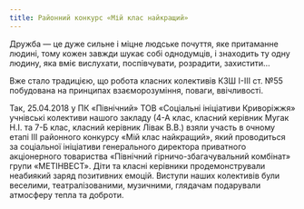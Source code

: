 ```yaml
---
title: Районний конкурс «Мій клас найкращий»
---
```


Дружба — це дуже сильне і міцне людське почуття, яке притаманне людині, тому кожен завжди шукає собі однодумців, і знаходить ту одну людину, яка вміє вислухати, поспівчувати, розрадити, захистити…

Вже стало традицією, що робота класних колективів КЗШ І-ІІІ ст. №55 побудована на принципах взаєморозуміння, поваги, ввічливості.

Так, 25.04.2018 у ПК «Північний» ТОВ «Соціальні ініціативи Криворіжжя» учнівські колективи нашого закладу (4-А клас, класний керівник Мугак Н.І. та 7-Б клас, класний керівник Лівак В.В.) взяли участь в очному етапі ІІІ районного конкурсу «Мій клас найкращий», який проводиться за соціальної ініціативи генерального директора приватного акціонерного товариства «Північний гірничо-збагачувальний комбінат» групи «МЕТІНВЕСТ». Діти та класні керівники продемонстрували неабиякий заряд позитивних емоцій. Виступи наших колективів були веселими, театралізованими, музичними, глядачам подарували атмосферу тепла та доброти.

<youtube id="ud-s74xWqU8" />
<slideshow id="_/72157696115104055" />

<youtube id="4Xg4HHXsqpw" />
<slideshow id="_/72157668277265718" />
